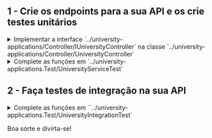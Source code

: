 

## 1 - Crie os endpoints para a sua API e os crie testes unitários

<details>
  <summary>Implementar a interface `../university-applications/Controller/IUniversityController` na classe `../university-applications/Controller/UniversityController` </summary><br />

Na interface `IUniversityController` existe o método `FindUniversity` com duas assinaturas diferentes: a primeira busca por uma parte do nome e o país, e a segunda lista apenas as universidades do país informado.

Não se esqueça de criar os endpoints desses métodos!

</details>

<details>
  <summary>Complete as funções em `../university-applications.Test/UniversityServiceTest` </summary><br />

Realize os testes unitários da classe `UniversityService`, complentado as funções: `ShouldReturnUniversityByCountryAndName` e `ShouldReturnAUniversityByCountry`

</details>

## 2 - Faça testes de integração na sua API

<details>
  <summary>Complete as funções em ``../university-applications.Test/UniversityIntegrationTest` </summary><br />

Realize os testes unitários da classe `UniversityService` complentado as funções: `ShouldFindAUniversityByCountryAndName` e `ShouldFindAUniversityByCountry`

</details>


Boa sorte e divirta-se!
